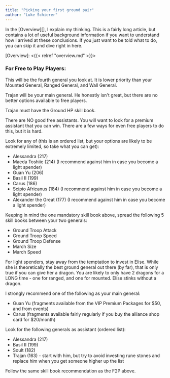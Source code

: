 ```yaml
---
title: "Picking your first ground pair"
author: "Luke Schierer"
---
```


In the [Overview][], I explain my thinking.  This is a fairly long article, but
contains a lot of useful background information if you want to understand how I
arrived at these conclusions. If you just want to be told what to do, you can
skip it and dive right in here. 

[Overview]: <{{< relref "overview.md" >}}>

### For Free to Play Players:

This will be the fourth general you look at.  It is lower priority than your
Mounted General, Ranged General, and Wall General.

Trajan will be your main general.  He honestly isn't great, but there are no
better options available to free players.

Trajan must have the Ground HP skill book.

There are NO good free assistants.  You will want to look for a premium
assistant that you can win.  There are a few ways for even free players to do
this, but it is hard.

Look for any of (this is an ordered list, but your options are likely to be
extremely limited, so take what you can get):

* Alessandra (217)
* Maeda Toshiie (214) (I recommend against him in case you become a light spender)
* Guan Yu (206)
* Basil II (199)
* Carus (186)
* Scipio Africanus (184) (I recommend against him in case you become a light spender)
* Alexander the Great (177) (I recommend against him in case you become a light spender)

Keeping in mind the one mandatory skill book above, spread the following 5
skill books between your two generals:
* Ground Troop Attack
* Ground Troop Speed
* Ground Troop Defense
* March Size
* March Speed

For light spenders, stay away from the temptation to invest in Elise.  While
she is theoretically the best ground general out there (by far), that is only
true if you can give her a dragon.  You are likely to only have 2 dragons for a
LONG time - one for ranged, and one for mounted. Elise stinks without a dragon.

I strongly recommend one of the following as your main general:
* Guan Yu (fragments available from the VIP Premium Packages for $50, and from
  events)
* Carus (fragments available fairly regularly if you buy the alliance shop card
  for $20/month)

Look for the following generals as assistant (ordered list):
* Alessandra (217)
* Basil II (199)
* Soult (182)
* Trajan (163) - start with him, but try to avoid investing rune stones and
  replace him when you get someone higher up the list

Follow the same skill book recommendation as the F2P above.


